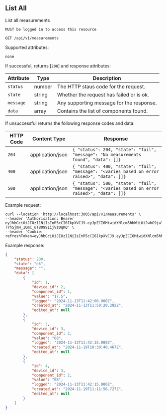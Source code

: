 ## List All
List all measurements

`MUST be logged in to access this resource`

```plaintext
GET /api/v1/measurements
```

Supported attributes:

`none`


If successful, returns [`200`] and response attributes:

| Attribute                | Type     | Description           |
|--------------------------|----------|-----------------------|
| `status`            | number | The HTTP staus code for the request. |
| `state`            | string | Whether the request has failed or is ok. |
| `message`            | string | Any supporting message for the response. |
| `data`            | array | Contains the list of components found. |

If unsuccessful returns the following response codes and data:

| HTTP Code                 | Content Type   | Response        |
|---------------------------|----------------|-----------------|
| `204`                     | application/json | `{ "status": 204, "state": "fail", "message": "No measurements found", "data": []}`|
| `400`                     | application/json | `{ "status": 400, "state": "fail", "message": "<varies based on error raised>", "data": []}`|
| `500`                     | application/json | `{ "status": 500, "state": "fail", "message": "<varies based on error raised>", "data": []}`|

Example request:

```shell
curl --location 'http://localhost:3005/api/v1/measurements' \
--header 'Authorisation: Bearer eyJhbGciOiJIUzI1NiIsInR5cCI6IkpXVCJ9.eyJpZCI6MiwidXNlcm5hbWUiOiJwbG9ja3llckBnb29nbGVtYWlsLmNvbSIsImRpc3BsYXlfbmFtZSI6IlBhdWwiLCJsYXN0X2xvZ29uIjpudWxsLCJpYXQiOjE3MzM0MDg0NjUsImV4cCI6MTczMzQwODc2NX0.vTZdwSLvxADbpr-TYhSjmH_1UmC_uT80991ijVz0qKQ' \
--header 'Cookie: refreshToken=eyJhbGciOiJIUzI1NiIsInR5cCI6IkpXVCJ9.eyJpZCI6MiwidXNlcm5hbWUiOiJwbG9ja3llckBnb29nbGVtYWlsLmNvbSIsImRpc3BsYXlfbmFtZSI6IlBhdWwiLCJsYXN0X2xvZ29uIjpudWxsLCJpYXQiOjE3MzM0MDg0NjUsImV4cCI6MTczMzQ5NDg2NX0.yPIQ3J216ssmnGSRGkrx8fyDU4s1K3JrpHUIUrs6kpI'
```

Example response:

```json
{
    "status": 200,
    "state": "ok",
    "message": "",
    "data": [
        {
            "id": 1,
            "device_id": 2,
            "component_id": 1,
            "value": "17.5",
            "logged": "2024-11-13T11:42:00.000Z",
            "created_at": "2024-11-13T11:50:20.292Z",
            "edited_at": null
        },
        {
            "id": 3,
            "device_id": 3,
            "component_id": 2,
            "value": "68",
            "logged": "2024-11-13T11:42:15.000Z",
            "created_at": "2024-11-19T10:30:40.467Z",
            "edited_at": null
        },
        {
            "id": 4,
            "device_id": 3,
            "component_id": 2,
            "value": "68",
            "logged": "2024-11-13T11:42:15.000Z",
            "created_at": "2024-11-19T11:11:56.727Z",
            "edited_at": null
        }
    ]
}
```